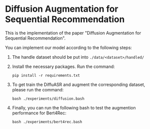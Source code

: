 # Diffusion Augmentation for Sequential Recommendation

This is the implementation of the paper "Diffusion Augmentation for Sequential Recommendation".

You can implement our model according to the following steps:

1. The handle dataset should be put into ``./data/<dataset>/handled/``
2. Install the necessary packages. Run the command:

   ```
   pip install -r requirements.txt
   ```
3. To get train the DiffuASR and augment the corresponding dataset, please run the command:

   ```
   bash ./experiments/diffusion.bash
   ```
4. Finally, you can run the following bash to test the augmention performance for Bert4Rec:

   ```
   bash ./experiments/bert4rec.bash
   ```

